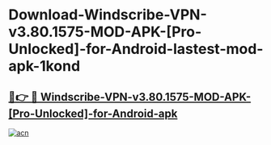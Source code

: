 # Download-Windscribe-VPN-v3.80.1575-MOD-APK-[Pro-Unlocked]-for-Android-lastest-mod-apk-1kond

<h2><a href="https://apkcomod.com?title=Windscribe-VPN-v3.80.1575-MOD-APK-[Pro-Unlocked]-for-Android">🔗👉 🔴 Windscribe-VPN-v3.80.1575-MOD-APK-[Pro-Unlocked]-for-Android-apk </a></h2>

[![acn](https://github.com/user-attachments/assets/0f9c940e-d8b0-45ae-aac7-cd30a18b3e1c)](https://apkcomod.com?title=Windscribe-VPN-v3.80.1575-MOD-APK-[Pro-Unlocked]-for-Android)
